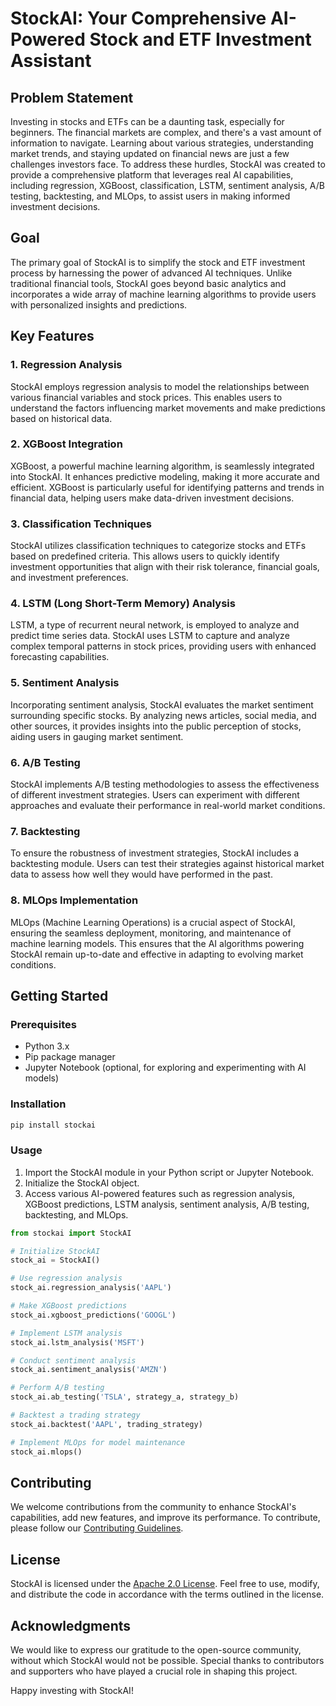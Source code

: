 # StockAI: Your Comprehensive AI-Powered Stock and ETF Investment Assistant

## Problem Statement
Investing in stocks and ETFs can be a daunting task, especially for beginners. The financial markets are complex, and there's a vast amount of information to navigate. Learning about various strategies, understanding market trends, and staying updated on financial news are just a few challenges investors face. To address these hurdles, StockAI was created to provide a comprehensive platform that leverages real AI capabilities, including regression, XGBoost, classification, LSTM, sentiment analysis, A/B testing, backtesting, and MLOps, to assist users in making informed investment decisions.

## Goal
The primary goal of StockAI is to simplify the stock and ETF investment process by harnessing the power of advanced AI techniques. Unlike traditional financial tools, StockAI goes beyond basic analytics and incorporates a wide array of machine learning algorithms to provide users with personalized insights and predictions.

## Key Features

### 1. Regression Analysis
StockAI employs regression analysis to model the relationships between various financial variables and stock prices. This enables users to understand the factors influencing market movements and make predictions based on historical data.

### 2. XGBoost Integration
XGBoost, a powerful machine learning algorithm, is seamlessly integrated into StockAI. It enhances predictive modeling, making it more accurate and efficient. XGBoost is particularly useful for identifying patterns and trends in financial data, helping users make data-driven investment decisions.

### 3. Classification Techniques
StockAI utilizes classification techniques to categorize stocks and ETFs based on predefined criteria. This allows users to quickly identify investment opportunities that align with their risk tolerance, financial goals, and investment preferences.

### 4. LSTM (Long Short-Term Memory) Analysis
LSTM, a type of recurrent neural network, is employed to analyze and predict time series data. StockAI uses LSTM to capture and analyze complex temporal patterns in stock prices, providing users with enhanced forecasting capabilities.

### 5. Sentiment Analysis
Incorporating sentiment analysis, StockAI evaluates the market sentiment surrounding specific stocks. By analyzing news articles, social media, and other sources, it provides insights into the public perception of stocks, aiding users in gauging market sentiment.

### 6. A/B Testing
StockAI implements A/B testing methodologies to assess the effectiveness of different investment strategies. Users can experiment with different approaches and evaluate their performance in real-world market conditions.

### 7. Backtesting
To ensure the robustness of investment strategies, StockAI includes a backtesting module. Users can test their strategies against historical market data to assess how well they would have performed in the past.

### 8. MLOps Implementation
MLOps (Machine Learning Operations) is a crucial aspect of StockAI, ensuring the seamless deployment, monitoring, and maintenance of machine learning models. This ensures that the AI algorithms powering StockAI remain up-to-date and effective in adapting to evolving market conditions.

## Getting Started

### Prerequisites
- Python 3.x
- Pip package manager
- Jupyter Notebook (optional, for exploring and experimenting with AI models)

### Installation
```bash
pip install stockai
```

### Usage
1. Import the StockAI module in your Python script or Jupyter Notebook.
2. Initialize the StockAI object.
3. Access various AI-powered features such as regression analysis, XGBoost predictions, LSTM analysis, sentiment analysis, A/B testing, backtesting, and MLOps.

```python
from stockai import StockAI

# Initialize StockAI
stock_ai = StockAI()

# Use regression analysis
stock_ai.regression_analysis('AAPL')

# Make XGBoost predictions
stock_ai.xgboost_predictions('GOOGL')

# Implement LSTM analysis
stock_ai.lstm_analysis('MSFT')

# Conduct sentiment analysis
stock_ai.sentiment_analysis('AMZN')

# Perform A/B testing
stock_ai.ab_testing('TSLA', strategy_a, strategy_b)

# Backtest a trading strategy
stock_ai.backtest('AAPL', trading_strategy)

# Implement MLOps for model maintenance
stock_ai.mlops()
```

## Contributing
We welcome contributions from the community to enhance StockAI's capabilities, add new features, and improve its performance. To contribute, please follow our [Contributing Guidelines](CONTRIBUTING.md).

## License
StockAI is licensed under the [Apache 2.0 License](LICENSE.md). Feel free to use, modify, and distribute the code in accordance with the terms outlined in the license.

## Acknowledgments
We would like to express our gratitude to the open-source community, without which StockAI would not be possible. Special thanks to contributors and supporters who have played a crucial role in shaping this project.

Happy investing with StockAI!
